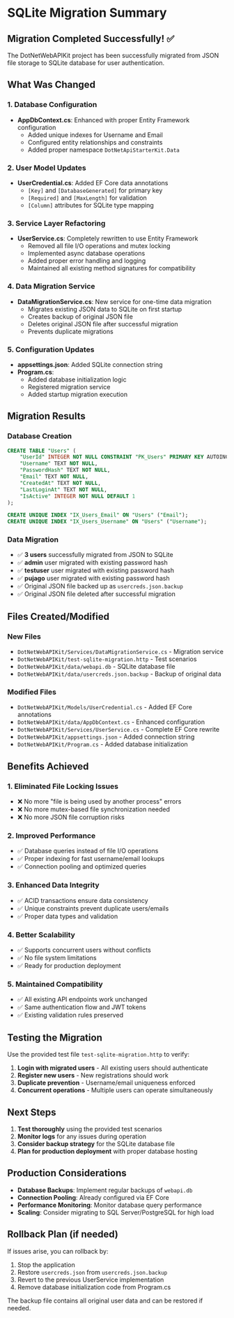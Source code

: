 # SQLite Migration Summary

## Migration Completed Successfully! ✅

The DotNetWebAPIKit project has been successfully migrated from JSON file storage to SQLite database for user authentication.

## What Was Changed

### 1. Database Configuration
- **AppDbContext.cs**: Enhanced with proper Entity Framework configuration
  - Added unique indexes for Username and Email
  - Configured entity relationships and constraints
  - Added proper namespace `DotNetApiStarterKit.Data`

### 2. User Model Updates
- **UserCredential.cs**: Added EF Core data annotations
  - `[Key]` and `[DatabaseGenerated]` for primary key
  - `[Required]` and `[MaxLength]` for validation
  - `[Column]` attributes for SQLite type mapping

### 3. Service Layer Refactoring
- **UserService.cs**: Completely rewritten to use Entity Framework
  - Removed all file I/O operations and mutex locking
  - Implemented async database operations
  - Added proper error handling and logging
  - Maintained all existing method signatures for compatibility

### 4. Data Migration Service
- **DataMigrationService.cs**: New service for one-time data migration
  - Migrates existing JSON data to SQLite on first startup
  - Creates backup of original JSON file
  - Deletes original JSON file after successful migration
  - Prevents duplicate migrations

### 5. Configuration Updates
- **appsettings.json**: Added SQLite connection string
- **Program.cs**: 
  - Added database initialization logic
  - Registered migration service
  - Added startup migration execution

## Migration Results

### Database Creation
```sql
CREATE TABLE "Users" (
    "UserId" INTEGER NOT NULL CONSTRAINT "PK_Users" PRIMARY KEY AUTOINCREMENT,
    "Username" TEXT NOT NULL,
    "PasswordHash" TEXT NOT NULL,
    "Email" TEXT NOT NULL,
    "CreatedAt" TEXT NOT NULL,
    "LastLoginAt" TEXT NOT NULL,
    "IsActive" INTEGER NOT NULL DEFAULT 1
);

CREATE UNIQUE INDEX "IX_Users_Email" ON "Users" ("Email");
CREATE UNIQUE INDEX "IX_Users_Username" ON "Users" ("Username");
```

### Data Migration
- ✅ **3 users** successfully migrated from JSON to SQLite
- ✅ **admin** user migrated with existing password hash
- ✅ **testuser** user migrated with existing password hash  
- ✅ **pujago** user migrated with existing password hash
- ✅ Original JSON file backed up as `usercreds.json.backup`
- ✅ Original JSON file deleted after successful migration

## Files Created/Modified

### New Files
- `DotNetWebAPIKit/Services/DataMigrationService.cs` - Migration service
- `DotNetWebAPIKit/test-sqlite-migration.http` - Test scenarios
- `DotNetWebAPIKit/data/webapi.db` - SQLite database file
- `DotNetWebAPIKit/data/usercreds.json.backup` - Backup of original data

### Modified Files
- `DotNetWebAPIKit/Models/UserCredential.cs` - Added EF Core annotations
- `DotNetWebAPIKit/data/AppDbContext.cs` - Enhanced configuration
- `DotNetWebAPIKit/Services/UserService.cs` - Complete EF Core rewrite
- `DotNetWebAPIKit/appsettings.json` - Added connection string
- `DotNetWebAPIKit/Program.cs` - Added database initialization

## Benefits Achieved

### 1. Eliminated File Locking Issues
- ❌ No more "file is being used by another process" errors
- ❌ No more mutex-based file synchronization needed
- ❌ No more JSON file corruption risks

### 2. Improved Performance
- ✅ Database queries instead of file I/O operations
- ✅ Proper indexing for fast username/email lookups
- ✅ Connection pooling and optimized queries

### 3. Enhanced Data Integrity
- ✅ ACID transactions ensure data consistency
- ✅ Unique constraints prevent duplicate users/emails
- ✅ Proper data types and validation

### 4. Better Scalability
- ✅ Supports concurrent users without conflicts
- ✅ No file system limitations
- ✅ Ready for production deployment

### 5. Maintained Compatibility
- ✅ All existing API endpoints work unchanged
- ✅ Same authentication flow and JWT tokens
- ✅ Existing validation rules preserved

## Testing the Migration

Use the provided test file `test-sqlite-migration.http` to verify:

1. **Login with migrated users** - All existing users should authenticate
2. **Register new users** - New registrations should work
3. **Duplicate prevention** - Username/email uniqueness enforced
4. **Concurrent operations** - Multiple users can operate simultaneously

## Next Steps

1. **Test thoroughly** using the provided test scenarios
2. **Monitor logs** for any issues during operation
3. **Consider backup strategy** for the SQLite database file
4. **Plan for production deployment** with proper database hosting

## Production Considerations

- **Database Backups**: Implement regular backups of `webapi.db`
- **Connection Pooling**: Already configured via EF Core
- **Performance Monitoring**: Monitor database query performance
- **Scaling**: Consider migrating to SQL Server/PostgreSQL for high load

## Rollback Plan (if needed)

If issues arise, you can rollback by:
1. Stop the application
2. Restore `usercreds.json` from `usercreds.json.backup`
3. Revert to the previous UserService implementation
4. Remove database initialization code from Program.cs

The backup file contains all original user data and can be restored if needed.
